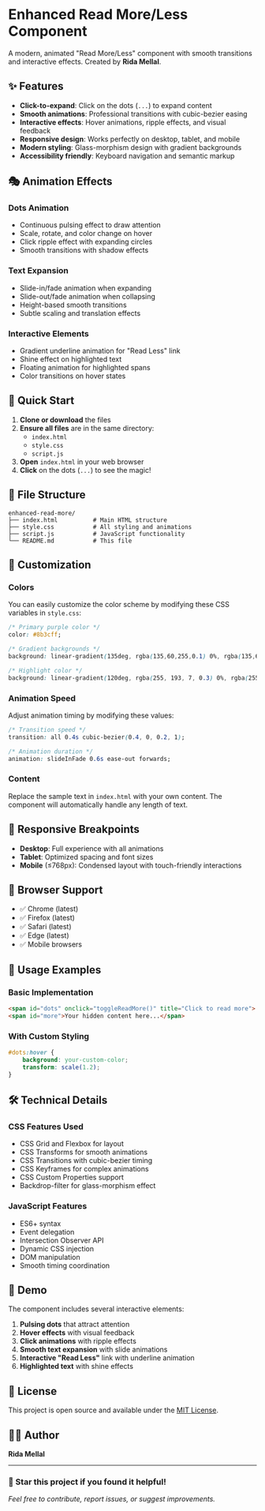 # Enhanced Read More/Less Component

A modern, animated "Read More/Less" component with smooth transitions and interactive effects. Created by **Rida Mellal**.

## ✨ Features

- **Click-to-expand**: Click on the dots (`...`) to expand content
- **Smooth animations**: Professional transitions with cubic-bezier easing
- **Interactive effects**: Hover animations, ripple effects, and visual feedback
- **Responsive design**: Works perfectly on desktop, tablet, and mobile
- **Modern styling**: Glass-morphism design with gradient backgrounds
- **Accessibility friendly**: Keyboard navigation and semantic markup

## 🎭 Animation Effects

### Dots Animation
- Continuous pulsing effect to draw attention
- Scale, rotate, and color change on hover
- Click ripple effect with expanding circles
- Smooth transitions with shadow effects

### Text Expansion
- Slide-in/fade animation when expanding
- Slide-out/fade animation when collapsing
- Height-based smooth transitions
- Subtle scaling and translation effects

### Interactive Elements
- Gradient underline animation for "Read Less" link
- Shine effect on highlighted text
- Floating animation for highlighted spans
- Color transitions on hover states

## 🚀 Quick Start

1. **Clone or download** the files
2. **Ensure all files** are in the same directory:
   - `index.html`
   - `style.css`
   - `script.js`
3. **Open** `index.html` in your web browser
4. **Click** on the dots (`...`) to see the magic!

## 📁 File Structure

```
enhanced-read-more/
├── index.html          # Main HTML structure
├── style.css           # All styling and animations
├── script.js           # JavaScript functionality
└── README.md           # This file
```

## 🎨 Customization

### Colors
You can easily customize the color scheme by modifying these CSS variables in `style.css`:

```css
/* Primary purple color */
color: #8b3cff;

/* Gradient backgrounds */
background: linear-gradient(135deg, rgba(135,60,255,0.1) 0%, rgba(135,60,255,0.05) 50%, transparent 100%);

/* Highlight color */
background: linear-gradient(120deg, rgba(255, 193, 7, 0.3) 0%, rgba(255, 193, 7, 0.1) 100%);
```

### Animation Speed
Adjust animation timing by modifying these values:

```css
/* Transition speed */
transition: all 0.4s cubic-bezier(0.4, 0, 0.2, 1);

/* Animation duration */
animation: slideInFade 0.6s ease-out forwards;
```

### Content
Replace the sample text in `index.html` with your own content. The component will automatically handle any length of text.

## 📱 Responsive Breakpoints

- **Desktop**: Full experience with all animations
- **Tablet**: Optimized spacing and font sizes
- **Mobile** (≤768px): Condensed layout with touch-friendly interactions

## 🔧 Browser Support

- ✅ Chrome (latest)
- ✅ Firefox (latest)
- ✅ Safari (latest)
- ✅ Edge (latest)
- ✅ Mobile browsers

## 🎯 Usage Examples

### Basic Implementation
```html
<span id="dots" onclick="toggleReadMore()" title="Click to read more">...</span>
<span id="more">Your hidden content here...</span>
```

### With Custom Styling
```css
#dots:hover {
    background: your-custom-color;
    transform: scale(1.2);
}
```

## 🛠️ Technical Details

### CSS Features Used
- CSS Grid and Flexbox for layout
- CSS Transforms for smooth animations
- CSS Transitions with cubic-bezier timing
- CSS Keyframes for complex animations
- CSS Custom Properties support
- Backdrop-filter for glass-morphism effect

### JavaScript Features
- ES6+ syntax
- Event delegation
- Intersection Observer API
- Dynamic CSS injection
- DOM manipulation
- Smooth timing coordination

## 🎪 Demo

The component includes several interactive elements:

1. **Pulsing dots** that attract attention
2. **Hover effects** with visual feedback
3. **Click animations** with ripple effects
4. **Smooth text expansion** with slide animations
5. **Interactive "Read Less"** link with underline animation
6. **Highlighted text** with shine effects

## 📄 License

This project is open source and available under the [MIT License](https://opensource.org/licenses/MIT).

## 👨‍💻 Author

**Rida Mellal**

---

### 🌟 Star this project if you found it helpful!

*Feel free to contribute, report issues, or suggest improvements.*
